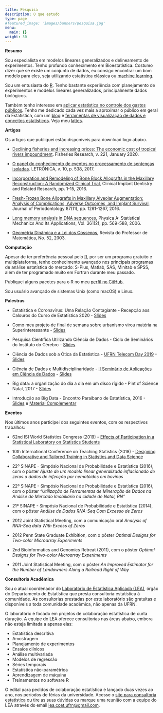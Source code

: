 ```yaml
---
title: Pesquisa
description: O que estudo
type: page
#featured_image: 'images/banners/pesquisa.jpg'
menu:
  main: {}
weight: 30
---
```


**Resumo**

Sou especialista em modelos lineares generalizados e delineamento de experimentos. Tenho profundo conhecimento em Bioestatística. Costumo dizer que se existe um conjunto de dados, eu consigo encontrar um bom modelo para eles, seja utilizando estatística clássica ou [machine learning](https://marcusnunes.me/posts/primeiro-projeto-de-data-science/).

Sou um entusiasta do [R](https://cran.r-project.org). Tenho bastante experiência com planejamento de experimentos e modelos lineares generalizados, principalmente dados biológicos. 

Também tenho interesse em [aplicar estatística no controle dos gastos públicos](https://marcusnunes.me/controle-de-gastos-publicos-como-verificar-quanto-os-deputados-federais-estao-gastando/). Tenho me dedicado cada vez mais a aproximar o público em geral da Estatística, com um [blog](https://marcusnunes.me/posts/) e [ferramentas de visualização de dados e conceitos estatísticos](http://shiny.estatistica.ccet.ufrn.br). Veja meu [lattes](http://buscatextual.cnpq.br/buscatextual/visualizacv.do?id=K4750166H6).


**Artigos**

Os artigos que publiquei estão disponíveis para download logo abaixo.

* [Declining fisheries and increasing prices: The economic cost of tropical rivers impoundment](/images/papers/FisheriesResearch-2020.pdf). Fisheries Research, v. 221, January 2020.

* [O papel do conhecimento de eventos no processamento de sentenças isoladas](/images/papers/Letronica-2017.pdf). LETRÔNICA, v. 10, p. 538, 2017.

* [Incorporation and Remodeling of Bone Block Allografts in the Maxillary Reconstruction: A Randomized Clinical Trial](/images/papers/ClinicalImplantDentistryandRelatedResearch.pdf), Clinical Implant Dentistry and Related Research, pp. 1-15, 2016.

* [Fresh-Frozen Bone Allografts in Maxillary Alveolar Augmentation: Analysis of Complications, Adverse Outcomes, and Implant Survival](/images/papers/JournalOfPeriodontology-2016.pdf), Journal of Periodontology 87(11), pp. 1261-1267, 2016.

* [Long memory analysis in DNA sequences](/images/papers/PhysicaA-2006.pdf), Physica A: Statistical Mechanics And Its Applications, Vol. 361(2), pp. 569-588, 2006.

* [Geometria Dinâmica e a Lei dos Cossenos](/images/papers/RevistaDoProfessorDeMatematica-2003.pdf), Revista do Professor de Matemática, No. 52, 2003.



**Computação**

Apesar de ter preferência pessoal pelo <a href="http://www.r-project.org/">R</a>, por ser um programa gratuito e multiplataforma, tenho conhecimento avançado nos principais programas de análise estatística do mercado: S-Plus, Matlab, SAS, Minitab e SPSS, além de ter programado muito em Fortran durante meu passado.

Publiquei alguns pacotes para o R no meu [perfil no GitHub](https://github.com/mnunes/).

Sou usuário avançado de sistemas Unix (como macOS) e Linux.

**Palestras**

* Estatística e Coronavírus: Uma Relação Contagiante - Recepção aos Calouros do Curso de Estatística 2020 - [Slides](/images/Recepcao2020.pdf)

* Como meu projeto de final de semana sobre urbanismo virou matéria na Superinteressante - [Slides](/images/ODD_2020.pdf)

* Pesquisa Científica Utilizando Ciência de Dados - Ciclo de Seminários do Instituto do Cérebro - [Slides](/images/Pesquisa_e_DS.pdf)

* Ciência de Dados sob a Ótica da Estatística - [UFRN Telecom Day 2019](http://telecomday.ct.ufrn.br/) - [Slides](/images/telecom-day-2019.pdf)



* Ciência de Dados e Multidisciplinaridade - [II Seminário de Aplicações em Ciência de Dados](http://datascience.dca.ufrn.br) - [Slides](/images/minicursos/ii-seminario-ciencia-de-dados-2018/ciencia_de_dados_e_multidisciplinaridade.pdf)



* Big data: a organização do dia a dia em um disco rígido - Pint of Science Natal, 2017 - [Slides](/images/divulgacao/Pint_of_Science_2017/Marcus_PintOfScience.pdf)




* Introdução ao Big Data - Encontro Paraibano de Estatística, 2016 - [Slides](/images/minicursos/epbest-2016/slides.pdf) e [Material Complementar](/images/minicursos/epbest-2016/material.zip)




**Eventos**

Nos últimos anos participei dos seguintes eventos, com os respectivos trabalhos:

* 62nd ISI World Statistics Congress (2019) - [Effects of Participation in a Statistical Laboratory on Statistics Students](/images/Marcus_Nunes_62nd_ISI_WSC.pdf)

* 10th International Conference on Teaching Statistics (2018) - [Designing Collaborative and Tailored Training in Statistics and Data Science](/images/ICOTS10_5G2.pdf)

* 22º SINAPE - Simpósio Nacional de Probabilidade e Estatística (2016), com o pôster _Ajuste de um modelo linear generalizado inflacionado de zeros a dados de infecção por nematóides em bovinos_

* 22º SINAPE - Simpósio Nacional de Probabilidade e Estatística (2016), com o pôster _“Utilização de Ferramentas de Mineração de Dados na Análise do Mercado Imobiliário na cidade de Natal, RN”_

* 21º SINAPE - Simpósio Nacional de Probabilidade e Estatística (2014), com o pôster _Análise de Dados RNA-Seq Com Excesso de Zeros_

* 2012 Joint Statistical Meeting, com a comunicação oral _Analysis of RNA-Seq data With Excess of Zeros_

* 2012 Penn State Graduate Exhibition, com o pôster _Optimal Designs for Two-color Microarray Experiments_

* 2nd Bioinformatics and Genomics Retreat (2011), com o pôster _Optimal Designs for Two-color Microarray Experiments_

* 2011 Joint Statistical Meeting, com o pôster _An Improved Estimator for the Number of Landowners Along a Railroad Right of Way_


**Consultoria Acadêmica**

Sou o atual coordenador do [Laboratório de Estatística Aplicada (LEA)](http://lea.estatistica.ccet.ufrn.br/), órgão do Departamento de Estatística que presta consultoria estatística à comunidade. As consultorias prestadas por este laboratório são gratuitas e disponíveis a toda comunidade acadêmica, não apenas da UFRN. 

O laboratório é focado em projetos de colaboração estatística de curta duração. A equipe do LEA oferece consultorias nas áreas abaixo, embora não esteja limitada a apenas elas:

- Estatística descritiva
- Amostragem
- Planejamento de experimentos
- Ensaios clínicos
- Análise multivariada
- Modelos de regressão
- Séries temporais
- Estatística não-paramétrica
- Aprendizagem de máquina
- Treinamentos no software R

O edital para pedidos de colaboração estatística é lançado duas vezes ao ano, nos períodos de férias da universidade. Acesse o [site para consultoria estatística](http://lea.estatistica.ccet.ufrn.br/) ou tire as suas dúvidas ou marque uma reunião com a equipe do LEA através do email [lea.ccet.ufrn@gmail.com](mailto:lea.ccet.ufrn@gmail.com).

